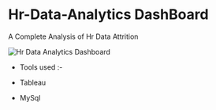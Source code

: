 # Hr-Data-Analytics DashBoard
A Complete Analysis of Hr Data Attrition


 ![Hr Data Analytics Dashboard](https://github.com/MohitShrivastava7/Hr-Data-Analytics/assets/148547638/77175f9e-ae87-477d-b555-00c6ff1e83b3)

- Tools used :-

- Tableau
- MySql

